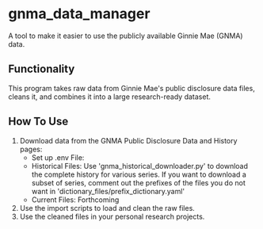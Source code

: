 # gnma_data_manager
A tool to make it easier to use the publicly available Ginnie Mae (GNMA) data.

## Functionality
This program takes raw data from Ginnie Mae's public disclosure data files, cleans it, and combines it into a large research-ready dataset.

## How To Use
1. Download data from the GNMA Public Disclosure Data and History pages:
    - Set up .env File:
    - Historical Files: Use 'gnma_historical_downloader.py' to download the complete history for various series. If you want to download a subset of series, comment out the prefixes of the files you do not want in 'dictionary_files/prefix_dictionary.yaml'
    - Current Files: Forthcoming
2. Use the import scripts to load and clean the raw files.
3. Use the cleaned files in your personal research projects.
